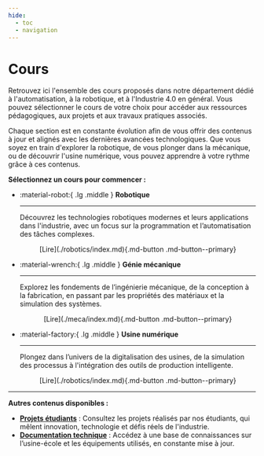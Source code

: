 ```yaml
---
hide:
  - toc
  - navigation
---
```


# Cours

Retrouvez ici l'ensemble des cours proposés dans notre département dédié à l'automatisation, à la robotique, et à l'Industrie 4.0 en général. Vous pouvez sélectionner le cours de votre choix pour accéder aux ressources pédagogiques, aux projets et aux travaux pratiques associés.

Chaque section est en constante évolution afin de vous offrir des contenus à jour et alignés avec les dernières avancées technologiques. Que vous soyez en train d'explorer la robotique, de vous plonger dans la mécanique, ou de découvrir l'usine numérique, vous pouvez apprendre à votre rythme grâce à ces contenus.

**Sélectionnez un cours pour commencer :**

<div class="grid cards" markdown>

-   :material-robot:{ .lg .middle } __Robotique__

    ---

    Découvrez les technologies robotiques modernes et leurs applications dans l'industrie, avec un focus sur la programmation et l’automatisation des tâches complexes.<br>
    <center>[Lire](./robotics/index.md){.md-button .md-button--primary}

- :material-wrench:{ .lg .middle } __Génie mécanique__

    --- 

    Explorez les fondements de l’ingénierie mécanique, de la conception à la fabrication, en passant par les propriétés des matériaux et la simulation des systèmes.<br>
    <center>[Lire](./meca/index.md){.md-button .md-button--primary}


- :material-factory:{ .lg .middle } __Usine numérique__

    ---

    Plongez dans l’univers de la digitalisation des usines, de la simulation des processus à l'intégration des outils de production intelligente.<br>
    <center>[Lire](./robotics/index.md){.md-button .md-button--primary}</center>

</div>

---

**Autres contenus disponibles :**

- [**Projets étudiants**](#) : Consultez les projets réalisés par nos étudiants, qui mêlent innovation, technologie et défis réels de l'industrie.
- [**Documentation technique**](#) : Accédez à une base de connaissances sur l’usine-école et les équipements utilisés, en constante mise à jour.

